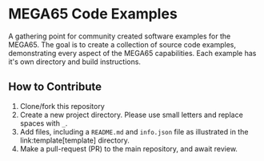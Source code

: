 # MEGA65 Code Examples

A gathering point for community created software examples for the MEGA65.
The goal is to create a collection of source code examples, demonstrating every aspect
of the MEGA65 capabilities. Each example has it's own directory and build instructions.

## How to Contribute

1. Clone/fork this repository
2. Create a new project directory. Please use small letters and replace spaces with `_`.
3. Add files, including a `README.md` and `info.json` file as illustrated in the
   link:template[template] directory.
4. Make a pull-request (PR) to the main repository, and await review.

